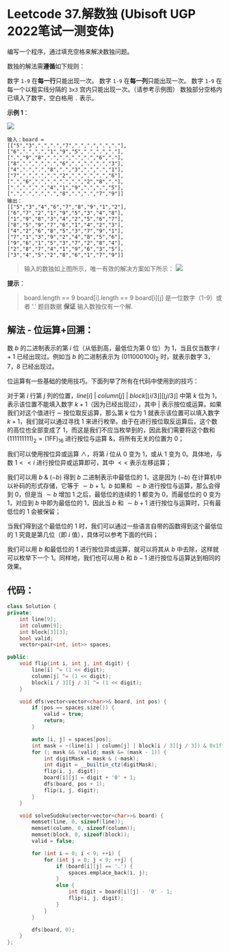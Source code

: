 # Leetcode 37.解数独 (Ubisoft UGP 2022笔试一测变体)

编写一个程序，通过填充空格来解决数独问题。

数独的解法需**遵循**如下规则：

数字 `1-9` 在**每一行**只能出现一次。
数字 `1-9` 在**每一列**只能出现一次。
数字 `1-9` 在每一个以粗实线分隔的 `3x3` 宫内只能出现一次。（请参考示例图）
数独部分空格内已填入了数字，空白格用 `.` 表示。

**示例 1**：

![](https://assets.leetcode-cn.com/aliyun-lc-upload/uploads/2021/04/12/250px-sudoku-by-l2g-20050714svg.png)

```
输入：board = 
[["5","3",".",".","7",".",".",".","."],
["6",".",".","1","9","5",".",".","."],
[".","9","8",".",".",".",".","6","."],
["8",".",".",".","6",".",".",".","3"],
["4",".",".","8",".","3",".",".","1"],
["7",".",".",".","2",".",".",".","6"],
[".","6",".",".",".",".","2","8","."],
[".",".",".","4","1","9",".",".","5"],
[".",".",".",".","8",".",".","7","9"]]
输出：
[["5","3","4","6","7","8","9","1","2"],
["6","7","2","1","9","5","3","4","8"],
["1","9","8","3","4","2","5","6","7"],
["8","5","9","7","6","1","4","2","3"],
["4","2","6","8","5","3","7","9","1"],
["7","1","3","9","2","4","8","5","6"],
["9","6","1","5","3","7","2","8","4"],
["2","8","7","4","1","9","6","3","5"],
["3","4","5","2","8","6","1","7","9"]]
```
>输入的数独如上图所示，唯一有效的解决方案如下所示：
![](https://assets.leetcode-cn.com/aliyun-lc-upload/uploads/2021/04/12/250px-sudoku-by-l2g-20050714_solutionsvg.png)

**提示**：

>board.length == 9
>board[i].length == 9
>board[i][j] 是一位数字（1-9）或者 '.'
>题目数据 **保证** 输入数独仅有一个解.


## 解法 - 位运算+回溯：

数 $b$ 的二进制表示的第 $i$ 位（从低到高，最低位为第 0 位）为 $1$，当且仅当数字 $i+1$ 已经出现过。例如当 $b$ 的二进制表示为 $(011000100)_2$ 时，就表示数字 $3$，$7$，$8$ 已经出现过。

位运算有一些基础的使用技巧。下面列举了所有在代码中使用到的技巧：

对于第 $i$ 行第 $j$ 列的位置，$\textit{line}[i] ~|~ \textit{column}[j] ~|~ \textit{block}[\lfloor i/3 \rfloor][\lfloor j/3 \rfloor]$ 中第 $k$ 位为 $1$，表示该位置不能填入数字 $k+1$（因为已经出现过），其中 | 表示按位或运算。如果我们对这个值进行 $\sim$ 按位取反运算，那么第 $k$ 位为 1 就表示该位置可以填入数字 $k+1$，我们就可以通过寻找 $1$ 来进行枚举。由于在进行按位取反运算后，这个数的高位也全部变成了 $1$，而这是我们不应当枚举到的，因此我们需要将这个数和 $(111111111)_2 = (\text{1FF})_{16}$
​
  进行按位与运算 $\&$，将所有无关的位置为 $0$；

我们可以使用按位异或运算 $\wedge$，将第 $i$ 位从 $0$ 变为 $1$，或从 $1$ 变为 $0$。具体地，与数 $1 << i$ 进行按位异或运算即可，其中 $<<$ 表示左移运算；

我们可以用 $b ~\&~ (-b)$ 得到 $b$ 二进制表示中最低位的 1，这是因为 $(−b)$ 在计算机中以补码的形式存储，它等于 $\sim b + 1$。$b$ 如果和 $\sim b$ 进行按位与运算，那么会得到 $0$，但是当 $\sim b$ 增加 $1$ 之后，最低位的连续的 $1$ 都变为 $0$，而最低位的 $0$ 变为 $1$，对应到 $b$ 中即为最低位的 $1$，因此当 $b$ 和 $\sim b + 1$ 进行按位与运算时，只有最低位的 $1$ 会被保留；

当我们得到这个最低位的 $1$ 时，我们可以通过一些语言自带的函数得到这个最低位的 $1$ 究竟是第几位（即 $i$ 值），具体可以参考下面的代码；

我们可以用 $b$ 和最低位的 $1$ 进行按位异或运算，就可以将其从 $b$ 中去除，这样就可以枚举下一个 $1$。同样地，我们也可以用 $b$ 和 $b−1$ 进行按位与运算达到相同的效果。

## 代码：

```cpp
class Solution {
private:
    int line[9];
    int column[9];
    int block[3][3];
    bool valid;
    vector<pair<int, int>> spaces;

public:
    void flip(int i, int j, int digit) {
        line[i] ^= (1 << digit);
        column[j] ^= (1 << digit);
        block[i / 3][j / 3] ^= (1 << digit);
    }

    void dfs(vector<vector<char>>& board, int pos) {
        if (pos == spaces.size()) {
            valid = true;
            return;
        }

        auto [i, j] = spaces[pos];
        int mask = ~(line[i] | column[j] | block[i / 3][j / 3]) & 0x1ff;
        for (; mask && !valid; mask &= (mask - 1)) {
            int digitMask = mask & (-mask);
            int digit = __builtin_ctz(digitMask);
            flip(i, j, digit);
            board[i][j] = digit + '0' + 1;
            dfs(board, pos + 1);
            flip(i, j, digit);
        }
    }

    void solveSudoku(vector<vector<char>>& board) {
        memset(line, 0, sizeof(line));
        memset(column, 0, sizeof(column));
        memset(block, 0, sizeof(block));
        valid = false;

        for (int i = 0; i < 9; ++i) {
            for (int j = 0; j < 9; ++j) {
                if (board[i][j] == '.') {
                    spaces.emplace_back(i, j);
                }
                else {
                    int digit = board[i][j] - '0' - 1;
                    flip(i, j, digit);
                }
            }
        }

        dfs(board, 0);
    }
};
```


